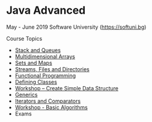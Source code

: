 # Java Advanced

May - June 2019 Software University (https://softuni.bg)

Course Topics<br/>
*   [Stack and Queues](https://github.com/Deianov/Java-Advanced/tree/master/src/A_StackAndQueue)<br/>
*   [Multidimensional Arrays](https://github.com/Deianov/Java-Advanced/tree/master/src/B_MultidimensionalArrays)<br/>
*	[Sets and Maps](https://github.com/Deianov/Java-Advanced/tree/master/src/C_SetsAndMaps)<br/>
*	[Streams, Files and Directories](https://github.com/Deianov/Java-Advanced/tree/master/src/D_StreamsFilesAndDirectories)<br/>
*	[Functional Programming](https://github.com/Deianov/Java-Advanced/tree/master/src/E_FunctionalProgramming)<br/>
*	[Defining Classes](https://github.com/Deianov/Java-Advanced/tree/master/src/F_DefiningClasses)<br/>
*	[Workshop – Create Simple Data Structure](https://github.com/Deianov/Java-Advanced/tree/master/src/G_SimpleDataStructure)<br/>
*	[Generics](https://github.com/Deianov/Java-Advanced/tree/master/src/H_Generics)<br/>
*	[Iterators and Comparators](https://github.com/Deianov/Java-Advanced/tree/master/src/I_IteratorsAndComparators)<br/>
*	[Workshop - Basic Algorithms](https://github.com/Deianov/Java-Advanced/tree/master/src/J_BasicAlgorithms)<br/>
*	Exams